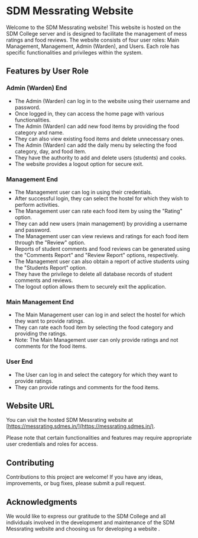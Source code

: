 # SDM Messrating Website

Welcome to the SDM Messrating website! This website is hosted on the SDM College server and is designed to facilitate the management of mess ratings and food reviews. The website consists of four user roles: Main Management, Management, Admin (Warden), and Users. Each role has specific functionalities and privileges within the system.

## Features by User Role

### Admin (Warden) End

- The Admin (Warden) can log in to the website using their username and password.
- Once logged in, they can access the home page with various functionalities.
- The Admin (Warden) can add new food items by providing the food category and name.
- They can also view existing food items and delete unnecessary ones.
- The Admin (Warden) can add the daily menu by selecting the food category, day, and food item.
- They have the authority to add and delete users (students) and cooks.
- The website provides a logout option for secure exit.

### Management End

- The Management user can log in using their credentials.
- After successful login, they can select the hostel for which they wish to perform activities.
- The Management user can rate each food item by using the "Rating" option.
- They can add new users (main management) by providing a username and password.
- The Management user can view reviews and ratings for each food item through the "Review" option.
- Reports of student comments and food reviews can be generated using the "Comments Report" and "Review Report" options, respectively.
- The Management user can also obtain a report of active students using the "Students Report" option.
- They have the privilege to delete all database records of student comments and reviews.
- The logout option allows them to securely exit the application.

### Main Management End

- The Main Management user can log in and select the hostel for which they want to provide ratings.
- They can rate each food item by selecting the food category and providing the ratings.
- Note: The Main Management user can only provide ratings and not comments for the food items.

### User End

- The User can log in and select the category for which they want to provide ratings.
- They can provide ratings and comments for the food items.

## Website URL

You can visit the hosted SDM Messrating website at [https://messrating.sdmes.in/](https://messrating.sdmes.in/).

Please note that certain functionalities and features may require appropriate user credentials and roles for access.

## Contributing

Contributions to this project are welcome! If you have any ideas, improvements, or bug fixes, please submit a pull request.

## Acknowledgments

We would like to express our gratitude to the SDM College and all individuals involved in the development and maintenance of the SDM Messrating website and choosing us for developing a website .